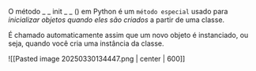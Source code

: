 O método _ _ init _ _ () em Python é um ``método especial`` usado para *inicializar objetos quando eles são criados* a partir de uma classe.

É chamado automaticamente assim que um novo objeto é instanciado, ou seja, quando você cria uma instância da classe.

![[Pasted image 20250330134447.png | center | 600]]